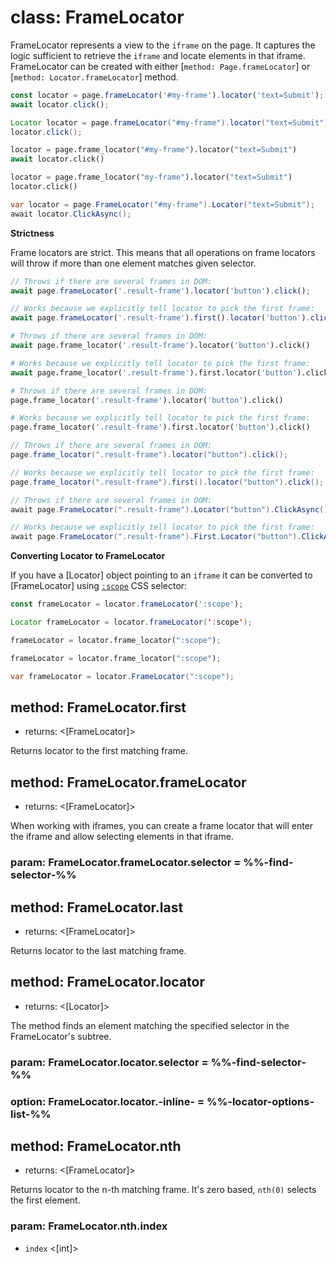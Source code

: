 # class: FrameLocator

FrameLocator represents a view to the `iframe` on the page. It captures the logic sufficient to retrieve the `iframe` and locate elements in that iframe. FrameLocator can be created with either [`method: Page.frameLocator`] or [`method: Locator.frameLocator`] method.

```js
const locator = page.frameLocator('#my-frame').locator('text=Submit');
await locator.click();
```

```java
Locator locator = page.frameLocator("#my-frame").locator("text=Submit");
locator.click();
```

```python async
locator = page.frame_locator("#my-frame").locator("text=Submit")
await locator.click()
```

```python sync
locator = page.frame_locator("my-frame").locator("text=Submit")
locator.click()
```

```csharp
var locator = page.FrameLocator("#my-frame").Locator("text=Submit");
await locator.ClickAsync();
```

**Strictness**

Frame locators are strict. This means that all operations on frame locators will throw if more than one element matches given selector.

```js
// Throws if there are several frames in DOM:
await page.frameLocator('.result-frame').locator('button').click();

// Works because we explicitly tell locator to pick the first frame:
await page.frameLocator('.result-frame').first().locator('button').click();
```

```python async
# Throws if there are several frames in DOM:
await page.frame_locator('.result-frame').locator('button').click()

# Works because we explicitly tell locator to pick the first frame:
await page.frame_locator('.result-frame').first.locator('button').click()
```

```python sync
# Throws if there are several frames in DOM:
page.frame_locator('.result-frame').locator('button').click()

# Works because we explicitly tell locator to pick the first frame:
page.frame_locator('.result-frame').first.locator('button').click()
```

```java
// Throws if there are several frames in DOM:
page.frame_locator(".result-frame").locator("button").click();

// Works because we explicitly tell locator to pick the first frame:
page.frame_locator(".result-frame").first().locator("button").click();
```

```csharp
// Throws if there are several frames in DOM:
await page.FrameLocator(".result-frame").Locator("button").ClickAsync();

// Works because we explicitly tell locator to pick the first frame:
await page.FrameLocator(".result-frame").First.Locator("button").ClickAsync();
```

**Converting Locator to FrameLocator**

If you have a [Locator] object pointing to an `iframe` it can be converted to [FrameLocator] using [`:scope`](https://developer.mozilla.org/en-US/docs/Web/CSS/:scope) CSS selector:

```js
const frameLocator = locator.frameLocator(':scope');
```

```java
Locator frameLocator = locator.frameLocator(':scope');
```

```python async
frameLocator = locator.frame_locator(":scope");
```

```python sync
frameLocator = locator.frame_locator(":scope");
```

```csharp
var frameLocator = locator.FrameLocator(":scope");
```

## method: FrameLocator.first
- returns: <[FrameLocator]>

Returns locator to the first matching frame.


## method: FrameLocator.frameLocator
- returns: <[FrameLocator]>

When working with iframes, you can create a frame locator that will enter the iframe and allow selecting elements
in that iframe.

### param: FrameLocator.frameLocator.selector = %%-find-selector-%%


## method: FrameLocator.last
- returns: <[FrameLocator]>

Returns locator to the last matching frame.


## method: FrameLocator.locator
- returns: <[Locator]>

The method finds an element matching the specified selector in the FrameLocator's subtree.

### param: FrameLocator.locator.selector = %%-find-selector-%%
### option: FrameLocator.locator.-inline- = %%-locator-options-list-%%


## method: FrameLocator.nth
- returns: <[FrameLocator]>

Returns locator to the n-th matching frame. It's zero based, `nth(0)` selects the first element.

### param: FrameLocator.nth.index
- `index` <[int]>
